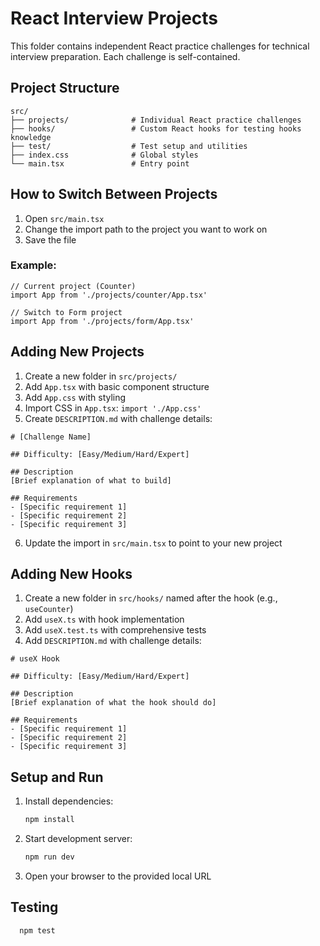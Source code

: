 # React Interview Projects

This folder contains independent React practice challenges for technical interview preparation. Each challenge is self-contained.

## Project Structure

```
src/
├── projects/              # Individual React practice challenges
├── hooks/                 # Custom React hooks for testing hooks knowledge
├── test/                  # Test setup and utilities
├── index.css              # Global styles
└── main.tsx               # Entry point
```

## How to Switch Between Projects

1. Open `src/main.tsx`
2. Change the import path to the project you want to work on
3. Save the file

### Example:

```tsx
// Current project (Counter)
import App from './projects/counter/App.tsx'

// Switch to Form project
import App from './projects/form/App.tsx'
```

## Adding New Projects

1. Create a new folder in `src/projects/`
2. Add `App.tsx` with basic component structure
3. Add `App.css` with styling
4. Import CSS in `App.tsx`: `import './App.css'`
5. Create `DESCRIPTION.md` with challenge details:

```
# [Challenge Name]

## Difficulty: [Easy/Medium/Hard/Expert]

## Description
[Brief explanation of what to build]

## Requirements
- [Specific requirement 1]
- [Specific requirement 2]
- [Specific requirement 3]
```

6. Update the import in `src/main.tsx` to point to your new project

## Adding New Hooks

1. Create a new folder in `src/hooks/` named after the hook (e.g., `useCounter`)
2. Add `useX.ts` with hook implementation
3. Add `useX.test.ts` with comprehensive tests
4. Add `DESCRIPTION.md` with challenge details:

```
# useX Hook

## Difficulty: [Easy/Medium/Hard/Expert]

## Description
[Brief explanation of what the hook should do]

## Requirements
- [Specific requirement 1]
- [Specific requirement 2]
- [Specific requirement 3]
```

## Setup and Run

1. Install dependencies:
   ```bash
   npm install
   ```

2. Start development server:
   ```bash
   npm run dev
   ```

4. Open your browser to the provided local URL

## Testing
```bash
  npm test
```

